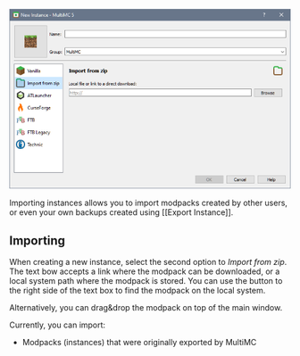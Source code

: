 ![](images/import-instance.png)


Importing instances allows you to import modpacks created by other users, or even your own backups created using [[Export Instance]].

## Importing
When creating a new instance, select the second option to _Import from zip_. The text bow accepts a link where the modpack can be downloaded, or a local system path where the modpack is stored. You can use the button to the right side of the text box to find the modpack on the local system. 

Alternatively, you can drag&drop the modpack on top of the main window.

Currently, you can import:

* Modpacks (instances) that were originally exported by MultiMC
